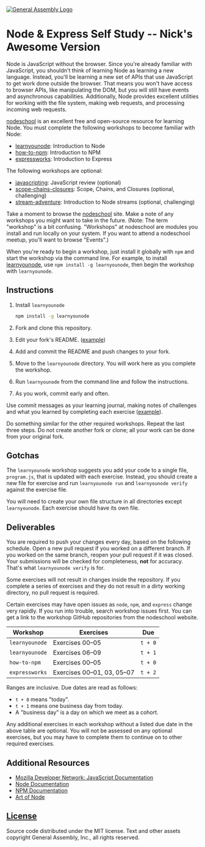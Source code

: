[![General Assembly Logo](https://camo.githubusercontent.com/1a91b05b8f4d44b5bbfb83abac2b0996d8e26c92/687474703a2f2f692e696d6775722e636f6d2f6b6538555354712e706e67)](https://generalassemb.ly/education/web-development-immersive)

# Node & Express Self Study -- Nick's Awesome Version

Node is JavaScript without the browser. Since you're already familiar with
JavaScript, you shouldn't think of learning Node as learning a new language.
Instead, you'll be learning a new set of APIs that use JavaScript to get work
done outside the browser. That means you won't have access to browser APIs, like
manipulating the DOM, but you will still have events and asynchronous
capabilities. Additionally, Node provides excellent utilities for working with
the file system, making web requests, and processing incoming web requests.

[nodeschool](http://nodeschool.io/) is an excellent free and open-source
resource for learning Node. You must complete the following workshops to become
familiar with Node:

-   [learnyounode](https://github.com/workshopper/learnyounode): Introduction to
    Node
-   [how-to-npm](https://github.com/npm/how-to-npm): Introduction to NPM
-   [expressworks](https://github.com/azat-co/expressworks): Introduction to
    Express

The following workshops are optional:

-   [javascripting](https://github.com/sethvincent/javascripting): JavaScript
    review (optional)
-   [scope-chains-closures](https://github.com/jesstelford/scope-chains-closures):
    Scope, Chains, and Closures (optional, challenging)
-   [stream-adventure](https://github.com/substack/stream-adventure):
    Introduction to Node streams (optional, challenging)

Take a moment to browse the [nodeschool](http://nodeschool.io/) site. Make a
note of any workshops you might want to take in the future. (Note: The term
"workshop" is a bit confusing. "Workshops" at nodeschool are modules you install
and run locally on your system. If you want to attend a nodeschool meetup,
you'll want to browse "Events".)

When you're ready to begin a workshop, just install it globally with `npm` and
start the workshop via the command line. For example, to install
[learnyounode](https://github.com/workshopper/learnyounode), use `npm install -g
learnyounode`, then begin the workshop with `learnyounode`.

## Instructions

1.  Install `learnyounode`

    ```sh
    npm install -g learnyounode
    ```

1.  Fork and clone this repository.
1.  Edit your fork's README. ([example](https://github.com/jrhorn424/javascripting))
1.  Add and commit the README and push changes to your fork.
1.  Move to the `learnyounode` directory. You will work here as you complete the
    workshop.
1.  Run `learnyounode` from the command line and follow the instructions.
1.  As you work, commit early and often.

Use commit messages as your learning journal, making notes of challenges and
what you learned by completing each exercise
([example](https://github.com/jrhorn424/learnyounode/commit/5db673a16d4af82d3c5a80240edeb93b0e4dbd0c)).

Do something similar for the other required workshops. Repeat the last three
steps. Do not create another fork or clone; all your work can be done from your
original fork.

## Gotchas

The `learnyounode` workshop suggests you add your code to a single file,
`program.js`, that is updated with each exercise. Instead, you should create a
new file for exercise and run `learnyounode run` and `learnyounode verify`
against the exercise file.

You will need to create your own file structure in all directories except
`learnyounode`. Each exercise should have its own file.

## Deliverables

You are required to push your changes every day, based on the following
schedule. Open a new pull request if you worked on a different branch. If you
worked on the same branch, reopen your pull request if it was closed. Your
submissions will be checked for completeness, **not** for accuracy. That's what
`learnyounode verify` is for.

Some exercises will not result in changes inside the repository. If you complete
a series of exercises and they do not result in a dirty working directory, no
pull request is required.

Certain exercises may have open issues as `node`, `npm`, and `express` change
very rapidly. If you run into trouble, search workshop issues first. You can get
a link to the workshop GitHub repositories from the nodeschool website.

| Workshop       | Exercises                  | Due     |
|----------------|----------------------------|---------|
| `learnyounode` | Exercises 00–05            | `t + 0` |
| `learnyounode` | Exercises 06–09            | `t + 1` |
| `how-to-npm`   | Exercises 00–05            | `t + 0` |
| `expressworks` | Exercises 00–01, 03, 05–07 | `t + 2` |

Ranges are inclusive. Due dates are read as follows:

-   `t + 0` means "today".
-   `t + 1` means one business day from today.
-   A "business day" is a day on which we meet as a cohort.

Any additional exercises in each workshop without a listed due date in the above
table are optional. You will not be assessed on any optional exercises, but you
may have to complete them to continue on to other required exercises.

## Additional Resources

-   [Mozilla Developer Network: JavaScript Documentation](https://developer.mozilla.org/en-US/docs/Web/JavaScript)
-   [Node Documentation](https://nodejs.org/api/)
-   [NPM Documentation](https://docs.npmjs.com)
-   [Art of Node](https://github.com/maxogden/art-of-node)

## [License](LICENSE)

Source code distributed under the MIT license. Text and other assets copyright
General Assembly, Inc., all rights reserved.
